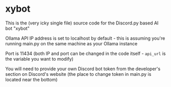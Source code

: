 # xybot

This is the (very icky single file) source code for the Discord.py based AI bot "xybot"

Ollama API IP address is set to localhost by default - this is assuming you're running main.py on the same machine as your Ollama instance

Port is 11434 (both IP and port can be changed in the code itself - `api_url` is the variable you want to modify)

You will need to provide your own Discord bot token from the developer's section on Discord's website (the place to change token in main.py is located near the bottom)

